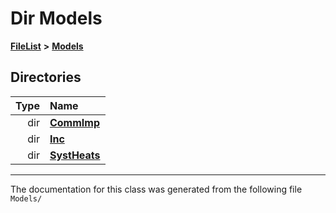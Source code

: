 

# Dir Models



[**FileList**](files.md) **>** [**Models**](dir_22305cb0964bbe63c21991dd2265ce48.md)














## Directories

| Type | Name |
| ---: | :--- |
| dir | [**CommImp**](dir_6202b98a8704f42b1ea358646461643f.md) <br> |
| dir | [**Inc**](dir_e48a3e9a07fc2444cdac51c67822643f.md) <br> |
| dir | [**SystHeats**](dir_a73574e9fd225504e8a3c322dcb45030.md) <br> |

























































------------------------------
The documentation for this class was generated from the following file `Models/`

